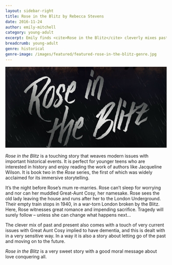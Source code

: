 ```yaml
---
layout: sidebar-right
title: Rose in the Blitz by Rebecca Stevens
date: 2016-11-24
author: emily-mitchell
category: young-adult
excerpt: Emily finds <cite>Rose in the Blitz</cite> cleverly mixes past and present, deals sensitively with the subject of dementia, and effectively delivers the message that love conquers all.
breadcrumb: young-adult
genre: historical
genre-image: /images/featured/featured-rose-in-the-blitz-genre.jpg
---
```


![Rose in the Blitz](/images/featured/featured-rose-in-the-blitz.jpg)

<cite>Rose in the Blitz</cite> is a touching story that weaves modern issues with important historical events. It is perfect for younger teens who are interested in history and enjoy reading the work of authors like Jacqueline Wilson. It is book two in the <cite>Rose</cite> series, the first of which was widely acclaimed for its immersive storytelling.

It’s the night before Rose’s mum re-marries. Rose can’t sleep for worrying and nor can her muddled Great-Aunt Cosy, her namesake. Rose sees the old lady leaving the house and runs after her to the London Underground. Their empty train stops in 1940, in a war-torn London broken by the Blitz. Here, Rose witnesses great romance and impending sacrifice. Tragedy will surely follow – unless she can change what happens next...

The clever mix of past and present also comes with a touch of very current issues with Great Aunt Cosy implied to have dementia, and this is dealt with in a very sensitive way. In a way it is also a story about letting go of the past and moving on to the future.

<cite>Rose in the Blitz</cite> is a very sweet story with a good moral message about love conquering all.
